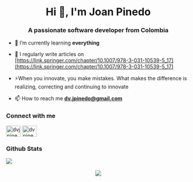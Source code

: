 <h1 align="center">Hi 👋, I'm Joan Pinedo</h1>
<h3 align="center">A passionate software developer from Colombia</h3>

- 🌱 I’m currently learning **everything**

- 📝 I regularly write articles on [https://link.springer.com/chapter/10.1007/978-3-031-10539-5_17](https://link.springer.com/chapter/10.1007/978-3-031-10539-5_17)

- ⚡When you innovate, you make mistakes. What makes the difference is realizing, correcting and continuing to innovate

- 📫 How to reach me **dv.jpinedo@gmail.com**

<h3 align="left">Connect with me</h3>
<p align="left">
<a href="https://linkedin.com/in/dvjpinedo" target="blank"><img align="center" src="https://raw.githubusercontent.com/rahuldkjain/github-profile-readme-generator/master/src/images/icons/Social/linked-in-alt.svg" alt="dvjpinedo" height="30" width="40" /></a>
<a href="https://instagram.com/dvpinedo" target="blank"><img align="center" src="https://raw.githubusercontent.com/rahuldkjain/github-profile-readme-generator/master/src/images/icons/Social/instagram.svg" alt="dvpinedo" height="30" width="40" /></a>
</p>

<h3 align="left">Github Stats</h3>
<div align="left"><img src="https://github-readme-stats.vercel.app/api/top-langs/?username=06unknownperson__&hide_border=true&layout=compact" align="center" /></div> 

<br/>   

<div align="center">
            <a href="https://paypal.me/joanpinedo" target="_blank" style="display: inline-block;">
                <img
                    src="https://img.shields.io/badge/Donate-PayPal-blue.svg?style=flat-square&logo=paypal" 
                    align="center"
                />
            </a></div>
<br />
